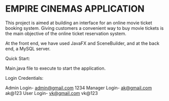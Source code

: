 # EMPIRE CINEMAS APPLICATION

This project is aimed at building an interface for an online movie ticket booking system. Giving customers a convenient way to buy movie tickets is the main objective of the online ticket reservation system.

At the front end, we have used JavaFX and SceneBuilder, and at the back end, a MySQL server.



Quick Start:

Main.java file to execute to start the application. 



Login Credentials:

Admin Login- admin@gmail.com    1234
Manager Login- ak@gmail.com     ak@123
User Login- vk@gmail.com        vk@123
